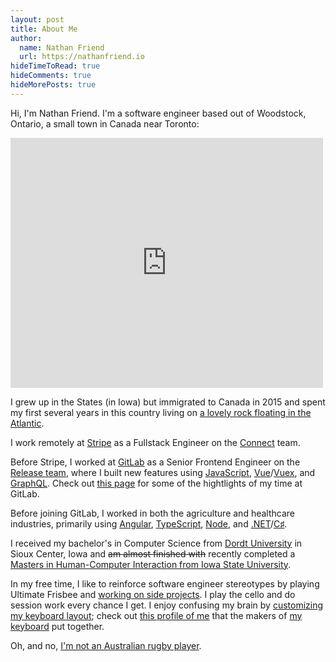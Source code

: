 ```yaml
---
layout: post
title: About Me
author:
  name: Nathan Friend
  url: https://nathanfriend.io
hideTimeToRead: true
hideComments: true
hideMorePosts: true
---
```


Hi, I'm Nathan Friend. I'm a software engineer based out of Woodstock, Ontario,
a small town in Canada near Toronto:

<iframe src="https://www.google.com/maps/embed?pb=!1m18!1m12!1m3!1d2981644.8965490493!2d-82.97926138765894!3d43.13051320032554!2m3!1f0!2f0!3f0!3m2!1i1024!2i768!4f13.1!3m3!1m2!1s0x882c1f4754bf53cd%3A0x5037b28c7231e90!2sWoodstock%2C%20ON!5e0!3m2!1sen!2sca!4v1579569136374!5m2!1sen!2sca" width="500" height="400" frameborder="0" style="border:0;" class="rounded" style="margin-bottom: 20px;"></iframe>

I grew up in the States (in Iowa) but immigrated to Canada in 2015 and spent my
first several years in this country living on [a lovely rock floating in the
Atlantic](https://goo.gl/maps/CJZM5Q2NDJragd4dA).

I work remotely at [Stripe](https://stripe.com/) as a Fullstack Engineer on the
[Connect](https://stripe.com/connect) team.

Before Stripe, I worked at [GitLab](https://about.gitlab.com/) as a Senior
Frontend Engineer on the
[Release team](https://about.gitlab.com/handbook/engineering/development/ops/release/),
where I built new features using
[JavaScript](https://developer.mozilla.org/bm/docs/Web/JavaScript),
[Vue](https://vuejs.org/)/[Vuex](https://vuex.vuejs.org/), and
[GraphQL](https://graphql.org/). Check out [this page](/gitlab-contributions)
for some of the hightlights of my time at GitLab.

Before joining GitLab, I worked in both the agriculture and healthcare
industries, primarily using [Angular](https://angular.io/),
[TypeScript](https://www.typescriptlang.org/), [Node](https://nodejs.org/en/),
and
[.NET](https://www.microsoft.com/net/)/[C♯](<https://en.wikipedia.org/wiki/C_Sharp_(programming_language)>).

I received my bachelor's in Computer Science from [Dordt
University](https://www.dordt.edu/) in Sioux Center, Iowa and ~~am almost
finished with~~ recently completed a [Masters in Human-Computer Interaction from
Iowa State University](http://www.vrac.iastate.edu/hci/).

In my free time, I like to reinforce software engineer stereotypes by playing
Ultimate Frisbee and [working on side projects](/projects). I play the cello and
do session work every chance I get. I enjoy confusing my brain by [customizing
my keyboard
layout](https://gitlab.com/nfriend/qmk_firmware/tree/nfriend-ergodox-ez-layout/keyboards/ergodox_ez/keymaps/nfriend);
check out [this profile of me](https://people.ergodox-ez.com/nathan-friend/)
that the makers of [my keyboard](https://ergodox-ez.com/) put together.

Oh, and no, [I'm not an Australian rugby
player](https://en.wikipedia.org/wiki/Nathan_Friend).
